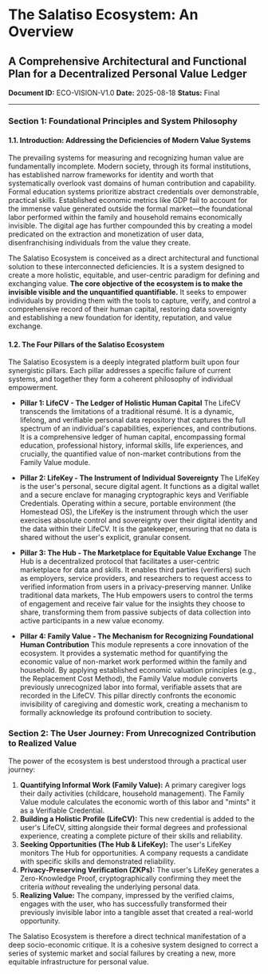 # The Salatiso Ecosystem: An Overview
## A Comprehensive Architectural and Functional Plan for a Decentralized Personal Value Ledger

**Document ID:** ECO-VISION-V1.0
**Date:** 2025-08-18
**Status:** Final

---

### Section 1: Foundational Principles and System Philosophy

#### 1.1. Introduction: Addressing the Deficiencies of Modern Value Systems

The prevailing systems for measuring and recognizing human value are fundamentally incomplete. Modern society, through its formal institutions, has established narrow frameworks for identity and worth that systematically overlook vast domains of human contribution and capability. Formal education systems prioritize abstract credentials over demonstrable, practical skills. Established economic metrics like GDP fail to account for the immense value generated outside the formal market—the foundational labor performed within the family and household remains economically invisible. The digital age has further compounded this by creating a model predicated on the extraction and monetization of user data, disenfranchising individuals from the value they create.

The Salatiso Ecosystem is conceived as a direct architectural and functional solution to these interconnected deficiencies. It is a system designed to create a more holistic, equitable, and user-centric paradigm for defining and exchanging value. **The core objective of the ecosystem is to make the invisible visible and the unquantified quantifiable.** It seeks to empower individuals by providing them with the tools to capture, verify, and control a comprehensive record of their human capital, restoring data sovereignty and establishing a new foundation for identity, reputation, and value exchange.

#### 1.2. The Four Pillars of the Salatiso Ecosystem

The Salatiso Ecosystem is a deeply integrated platform built upon four synergistic pillars. Each pillar addresses a specific failure of current systems, and together they form a coherent philosophy of individual empowerment.

*   **Pillar 1: LifeCV - The Ledger of Holistic Human Capital**
    The LifeCV transcends the limitations of a traditional résumé. It is a dynamic, lifelong, and verifiable personal data repository that captures the full spectrum of an individual's capabilities, experiences, and contributions. It is a comprehensive ledger of human capital, encompassing formal education, professional history, informal skills, life experiences, and crucially, the quantified value of non-market contributions from the Family Value module.

*   **Pillar 2: LifeKey - The Instrument of Individual Sovereignty**
    The LifeKey is the user's personal, secure digital agent. It functions as a digital wallet and a secure enclave for managing cryptographic keys and Verifiable Credentials. Operating within a secure, portable environment (the Homestead OS), the LifeKey is the instrument through which the user exercises absolute control and sovereignty over their digital identity and the data within their LifeCV. It is the gatekeeper, ensuring that no data is shared without the user's explicit, granular consent.

*   **Pillar 3: The Hub - The Marketplace for Equitable Value Exchange**
    The Hub is a decentralized protocol that facilitates a user-centric marketplace for data and skills. It enables third parties (verifiers) such as employers, service providers, and researchers to request access to verified information from users in a privacy-preserving manner. Unlike traditional data markets, The Hub empowers users to control the terms of engagement and receive fair value for the insights they choose to share, transforming them from passive subjects of data collection into active participants in a new value economy.

*   **Pillar 4: Family Value - The Mechanism for Recognizing Foundational Human Contribution**
    This module represents a core innovation of the ecosystem. It provides a systematic method for quantifying the economic value of non-market work performed within the family and household. By applying established economic valuation principles (e.g., the Replacement Cost Method), the Family Value module converts previously unrecognized labor into formal, verifiable assets that are recorded in the LifeCV. This pillar directly confronts the economic invisibility of caregiving and domestic work, creating a mechanism to formally acknowledge its profound contribution to society.

### Section 2: The User Journey: From Unrecognized Contribution to Realized Value

The power of the ecosystem is best understood through a practical user journey:

1.  **Quantifying Informal Work (Family Value):** A primary caregiver logs their daily activities (childcare, household management). The Family Value module calculates the economic worth of this labor and "mints" it as a Verifiable Credential.
2.  **Building a Holistic Profile (LifeCV):** This new credential is added to the user's LifeCV, sitting alongside their formal degrees and professional experience, creating a complete picture of their skills and reliability.
3.  **Seeking Opportunities (The Hub & LifeKey):** The user's LifeKey monitors The Hub for opportunities. A company requests a candidate with specific skills and demonstrated reliability.
4.  **Privacy-Preserving Verification (ZKPs):** The user's LifeKey generates a Zero-Knowledge Proof, cryptographically confirming they meet the criteria *without* revealing the underlying personal data.
5.  **Realizing Value:** The company, impressed by the verified claims, engages with the user, who has successfully transformed their previously invisible labor into a tangible asset that created a real-world opportunity.

The Salatiso Ecosystem is therefore a direct technical manifestation of a deep socio-economic critique. It is a cohesive system designed to correct a series of systemic market and social failures by creating a new, more equitable infrastructure for personal value.
